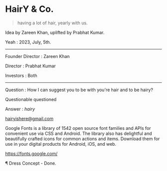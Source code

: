 # HairY & Co.
> having a lot of hair, yearly with us.

Idea by Zareen Khan, uplifted by Prabhat Kumar. 

Yeah : 2023, July, 5th.

------------------------------
Founder Director : Zareen Khan

Director : Prabhat Kumar 

Investors : Both

------------------------------

Question : How I can suggest you to be with you're hair and to be hairy?

Questionable questioned

Answer : _hairy_

hairyishere@gmail.com

Google Fonts is a library of 1542 open source font families and APIs for convenient use via CSS and Android. The library also has delightful and beautifully crafted icons for common actions and items. Download them for use in your digital products for Android, iOS, and web.

https://fonts.google.com/

¶ Dress Concept - Done. 
